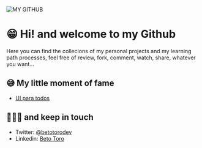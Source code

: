 ![MY GITHUB](https://i.imgur.com/NxIb9LT.png)
# 😁 Hi! and welcome to my Github
Here you can find the collecions of my personal projects and my learning path processes, feel free of review, fork, comment, watch, share, whatever you want...

## 😅 My little moment of fame
- [UI para todos](https://www.youtube.com/watch?v=GD8bY4AX_Lo)

## 🎅🏼🎄 and keep in touch 
- Twitter: [@betotorodev](https://twitter.com/betotorodev "@betotorodev")
- Linkedin: [Beto Toro](https://www.linkedin.com/in/beto-toro-859b811a6/ "Beto Toro")